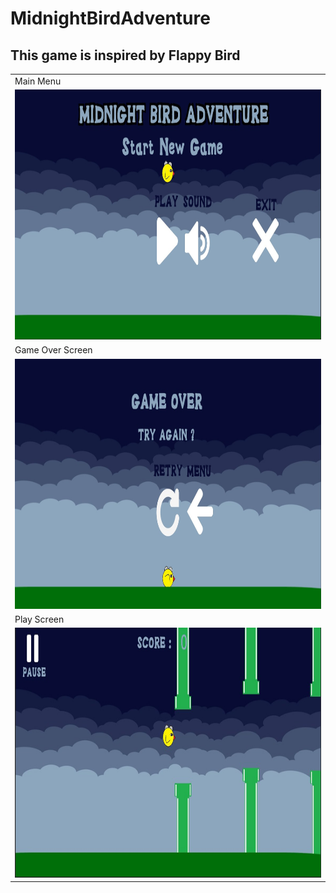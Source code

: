 # MidnightBirdAdventure
<h2>This game is inspired by Flappy Bird</h2>
<table>
<tr>
        <td style="align-self:center ;">Main Menu</td>

</tr>
    <tr>
        <td><img src="PreviewImage/pic1.jpg" height="400" width="900"> </td>
    </tr>
    <tr>
        <td style="align-self:center ;">Game Over Screen</td>
    </tr>
    <tr>
        <td><img src="PreviewImage/pic2.jpg" height="400" width="900"></td>
    </tr>
    <tr>
        <td style="align-self:center;">Play Screen</td>
    </tr>
    <tr>
        <td><img src="PreviewImage/pic3.jpg" height="400" width="900"></td>
    </tr>
    <tr>
        <td  style="align-self:center;>Play Screen</td>
    </tr>
</table>
